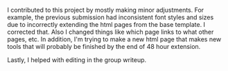 I contributed to this project by mostly making minor adjustments. For example, the previous submission had inconsistent font styles and sizes due to incorrectly extending the html pages from the base template. I corrected that. Also I changed things like which page links to what other pages, etc.
In addition, I'm trying to make a new html page that makes new tools that will probably be finished by the end of 48 hour extension.

Lastly, I helped with editing in the group writeup.
